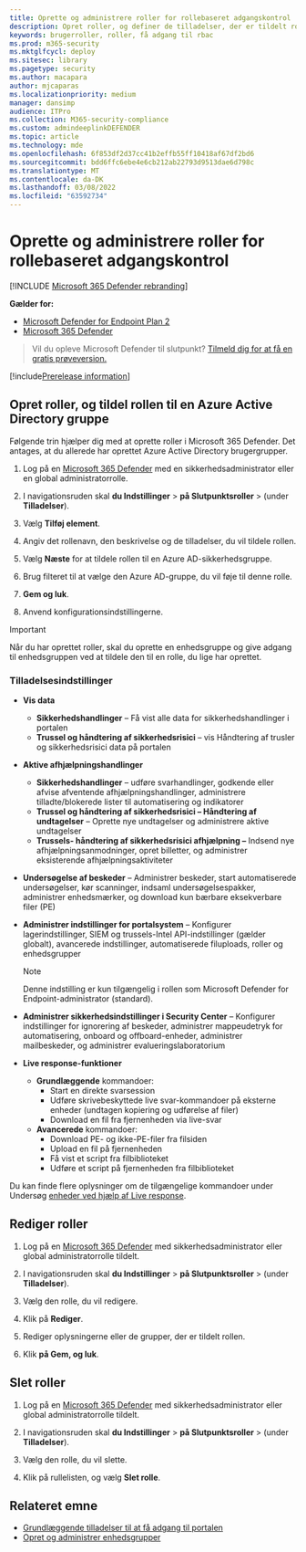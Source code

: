 ```yaml
---
title: Oprette og administrere roller for rollebaseret adgangskontrol
description: Opret roller, og definer de tilladelser, der er tildelt rollen som en del af den rollebaserede implementering af adgangskontrol i Microsoft 365 Defender
keywords: brugerroller, roller, få adgang til rbac
ms.prod: m365-security
ms.mktglfcycl: deploy
ms.sitesec: library
ms.pagetype: security
ms.author: macapara
author: mjcaparas
ms.localizationpriority: medium
manager: dansimp
audience: ITPro
ms.collection: M365-security-compliance
ms.custom: admindeeplinkDEFENDER
ms.topic: article
ms.technology: mde
ms.openlocfilehash: 6f853df2d37cc41b2effb55ff10418af67df2bd6
ms.sourcegitcommit: bdd6ffc6ebe4e6cb212ab22793d9513dae6d798c
ms.translationtype: MT
ms.contentlocale: da-DK
ms.lasthandoff: 03/08/2022
ms.locfileid: "63592734"
---
```

# <a name="create-and-manage-roles-for-role-based-access-control"></a>Oprette og administrere roller for rollebaseret adgangskontrol

[!INCLUDE [Microsoft 365 Defender rebranding](../../includes/microsoft-defender.md)]

**Gælder for:**

- [Microsoft Defender for Endpoint Plan 2](https://go.microsoft.com/fwlink/?linkid=2154037)
- [Microsoft 365 Defender](https://go.microsoft.com/fwlink/?linkid=2118804)

> Vil du opleve Microsoft Defender til slutpunkt? [Tilmeld dig for at få en gratis prøveversion.](https://signup.microsoft.com/create-account/signup?products=7f379fee-c4f9-4278-b0a1-e4c8c2fcdf7e&ru=https://aka.ms/MDEp2OpenTrial?ocid=docs-wdatp-roles-abovefoldlink)

[!include[Prerelease information](../../includes/prerelease.md)]

## <a name="create-roles-and-assign-the-role-to-an-azure-active-directory-group"></a>Opret roller, og tildel rollen til en Azure Active Directory gruppe

Følgende trin hjælper dig med at oprette roller i Microsoft 365 Defender. Det antages, at du allerede har oprettet Azure Active Directory brugergrupper.

1. Log på en <a href="https://go.microsoft.com/fwlink/p/?linkid=2077139" target="_blank">Microsoft 365 Defender</a> med en sikkerhedsadministrator eller en global administratorrolle.

2. I navigationsruden skal **du Indstillinger** \> **på Slutpunktsroller** \> (under **Tilladelser**).

3. Vælg **Tilføj element**.

4. Angiv det rollenavn, den beskrivelse og de tilladelser, du vil tildele rollen.

5. Vælg **Næste** for at tildele rollen til en Azure AD-sikkerhedsgruppe.

6. Brug filteret til at vælge den Azure AD-gruppe, du vil føje til denne rolle.

7. **Gem og luk**.

8. Anvend konfigurationsindstillingerne.

> [!IMPORTANT]
> Når du har oprettet roller, skal du oprette en enhedsgruppe og give adgang til enhedsgruppen ved at tildele den til en rolle, du lige har oprettet.

### <a name="permission-options"></a>Tilladelsesindstillinger

- **Vis data**
  - **Sikkerhedshandlinger** – Få vist alle data for sikkerhedshandlinger i portalen
  - **Trussel og håndtering af sikkerhedsrisici** – vis Håndtering af trusler og sikkerhedsrisici data på portalen

- **Aktive afhjælpningshandlinger**
  - **Sikkerhedshandlinger** – udføre svarhandlinger, godkende eller afvise afventende afhjælpningshandlinger, administrere tilladte/blokerede lister til automatisering og indikatorer
  - **Trussel og håndtering af sikkerhedsrisici – Håndtering af undtagelser** – Oprette nye undtagelser og administrere aktive undtagelser
  - **Trussels- håndtering af sikkerhedsrisici afhjælpning –** Indsend nye afhjælpningsanmodninger, opret billetter, og administrer eksisterende afhjælpningsaktiviteter

- **Undersøgelse af beskeder** – Administrer beskeder, start automatiserede undersøgelser, kør scanninger, indsaml undersøgelsespakker, administrer enhedsmærker, og download kun bærbare eksekverbare filer (PE)

- **Administrer indstillinger for portalsystem** – Konfigurer lagerindstillinger, SIEM og trussels-Intel API-indstillinger (gælder globalt), avancerede indstillinger, automatiserede filuploads, roller og enhedsgrupper

    > [!NOTE]
    > Denne indstilling er kun tilgængelig i rollen som Microsoft Defender for Endpoint-administrator (standard).

- **Administrer sikkerhedsindstillinger i Security Center** – Konfigurer indstillinger for ignorering af beskeder, administrer mappeudetryk for automatisering, onboard og offboard-enheder, administrer mailbeskeder, og administrer evalueringslaboratorium

- **Live response-funktioner**
  - **Grundlæggende** kommandoer:
    - Start en direkte svarsession
    - Udføre skrivebeskyttede live svar-kommandoer på eksterne enheder (undtagen kopiering og udførelse af filer)
    - Download en fil fra fjernenheden via live-svar
  - **Avancerede** kommandoer:
    - Download PE- og ikke-PE-filer fra filsiden
    - Upload en fil på fjernenheden
    - Få vist et script fra filbiblioteket
    - Udføre et script på fjernenheden fra filbiblioteket

Du kan finde flere oplysninger om de tilgængelige kommandoer under Undersøg [enheder ved hjælp af Live response](live-response.md).

## <a name="edit-roles"></a>Rediger roller

1. Log på en <a href="https://go.microsoft.com/fwlink/p/?linkid=2077139" target="_blank">Microsoft 365 Defender</a> med sikkerhedsadministrator eller global administratorrolle tildelt.

2. I navigationsruden skal **du Indstillinger** \> **på Slutpunktsroller** \> (under **Tilladelser**).

3. Vælg den rolle, du vil redigere.

4. Klik på **Rediger**.

5. Rediger oplysningerne eller de grupper, der er tildelt rollen.

6. Klik **på Gem, og luk**.

## <a name="delete-roles"></a>Slet roller

1. Log på en <a href="https://go.microsoft.com/fwlink/p/?linkid=2077139" target="_blank">Microsoft 365 Defender</a> med sikkerhedsadministrator eller global administratorrolle tildelt.

2. I navigationsruden skal **du Indstillinger** \> **på Slutpunktsroller** \> (under **Tilladelser**).

3. Vælg den rolle, du vil slette.

4. Klik på rullelisten, og vælg **Slet rolle**.

## <a name="related-topic"></a>Relateret emne

- [Grundlæggende tilladelser til at få adgang til portalen](basic-permissions.md)
- [Opret og administrer enhedsgrupper](machine-groups.md)
